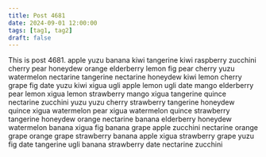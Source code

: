 ```yaml
---
title: Post 4681
date: 2024-09-01 12:00:00
tags: [tag1, tag2]
draft: false
---
```

This is post 4681.
apple
yuzu
banana
kiwi
tangerine
kiwi
raspberry
zucchini
cherry
pear
honeydew
orange
elderberry
lemon
fig
pear
cherry
yuzu
watermelon
nectarine
tangerine
nectarine
honeydew
kiwi
lemon
cherry
grape
fig
date
yuzu
kiwi
xigua
ugli
apple
lemon
ugli
date
mango
elderberry
pear
lemon
xigua
lemon
strawberry
mango
xigua
tangerine
quince
nectarine
zucchini
yuzu
yuzu
cherry
strawberry
tangerine
honeydew
quince
xigua
watermelon
pear
xigua
watermelon
quince
strawberry
tangerine
honeydew
orange
nectarine
banana
elderberry
honeydew
watermelon
banana
xigua
fig
banana
grape
apple
zucchini
nectarine
orange
grape
orange
grape
strawberry
banana
apple
xigua
strawberry
grape
yuzu
fig
date
tangerine
ugli
banana
strawberry
date
nectarine
zucchini
